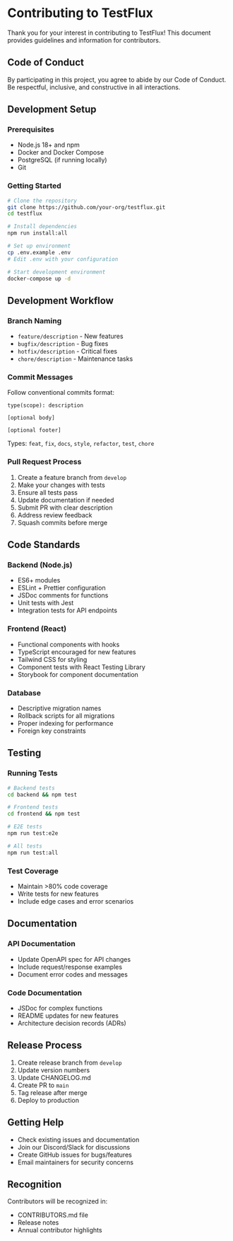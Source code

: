 # Contributing to TestFlux

Thank you for your interest in contributing to TestFlux! This document provides guidelines and information for contributors.

## Code of Conduct

By participating in this project, you agree to abide by our Code of Conduct. Be respectful, inclusive, and constructive in all interactions.

## Development Setup

### Prerequisites
- Node.js 18+ and npm
- Docker and Docker Compose
- PostgreSQL (if running locally)
- Git

### Getting Started
```bash
# Clone the repository
git clone https://github.com/your-org/testflux.git
cd testflux

# Install dependencies
npm run install:all

# Set up environment
cp .env.example .env
# Edit .env with your configuration

# Start development environment
docker-compose up -d
```

## Development Workflow

### Branch Naming
- `feature/description` - New features
- `bugfix/description` - Bug fixes
- `hotfix/description` - Critical fixes
- `chore/description` - Maintenance tasks

### Commit Messages
Follow conventional commits format:
```
type(scope): description

[optional body]

[optional footer]
```

Types: `feat`, `fix`, `docs`, `style`, `refactor`, `test`, `chore`

### Pull Request Process
1. Create a feature branch from `develop`
2. Make your changes with tests
3. Ensure all tests pass
4. Update documentation if needed
5. Submit PR with clear description
6. Address review feedback
7. Squash commits before merge

## Code Standards

### Backend (Node.js)
- ES6+ modules
- ESLint + Prettier configuration
- JSDoc comments for functions
- Unit tests with Jest
- Integration tests for API endpoints

### Frontend (React)
- Functional components with hooks
- TypeScript encouraged for new features
- Tailwind CSS for styling
- Component tests with React Testing Library
- Storybook for component documentation

### Database
- Descriptive migration names
- Rollback scripts for all migrations
- Proper indexing for performance
- Foreign key constraints

## Testing

### Running Tests
```bash
# Backend tests
cd backend && npm test

# Frontend tests
cd frontend && npm test

# E2E tests
npm run test:e2e

# All tests
npm run test:all
```

### Test Coverage
- Maintain >80% code coverage
- Write tests for new features
- Include edge cases and error scenarios

## Documentation

### API Documentation
- Update OpenAPI spec for API changes
- Include request/response examples
- Document error codes and messages

### Code Documentation
- JSDoc for complex functions
- README updates for new features
- Architecture decision records (ADRs)

## Release Process

1. Create release branch from `develop`
2. Update version numbers
3. Update CHANGELOG.md
4. Create PR to `main`
5. Tag release after merge
6. Deploy to production

## Getting Help

- Check existing issues and documentation
- Join our Discord/Slack for discussions
- Create GitHub issues for bugs/features
- Email maintainers for security concerns

## Recognition

Contributors will be recognized in:
- CONTRIBUTORS.md file
- Release notes
- Annual contributor highlights
